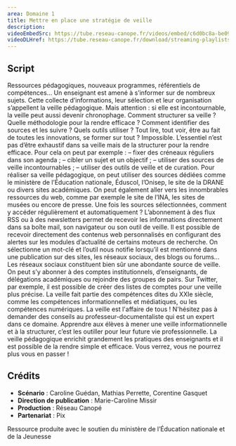 ```yaml
---
area: Domaine 1
title: Mettre en place une stratégie de veille
description:
videoEmbedSrc: https://tube.reseau-canope.fr/videos/embed/c6d0bc8a-be09-4e15-a2f5-6aff8c3780ce
videoDLHref: https://tube.reseau-canope.fr/download/streaming-playlists/hls/videos/c6d0bc8a-be09-4e15-a2f5-6aff8c3780ce-1080-fragmented.mp4
---
```


## Script

Ressources pédagogiques, nouveaux programmes, référentiels de compétences...
Un enseignant est amené à s’informer sur de nombreux sujets. Cette collecte d’informations, leur sélection et leur organisation s’appellent la veille pédagogique. Mais attention : si elle est incontournable, la veille peut aussi devenir chronophage. 
Comment structurer sa veille ? Quelle méthodologie pour la rendre efficace ? Comment identifier des sources et les suivre ? Quels outils utiliser ? 
Tout lire, tout voir, être au fait de toutes les innovations, se former sur tout ? Impossible. L’essentiel n’est pas d’être exhaustif dans sa veille mais de la structurer pour la rendre efficace. 
Pour cela on peut par exemple : 
– fixer des créneaux réguliers dans son agenda ;
– cibler un sujet et un objectif ;
– utiliser des sources de veille incontournables ;
– utiliser des outils de veille et de curation.
Pour réaliser sa veille pédagogique, on peut utiliser des sources dédiées comme le ministère de l’Éducation nationale, Éduscol, l’Onisep, le site de la DRANE ou divers sites académiques. On peut également aller vers les innombrables ressources du web, comme par exemple le site de l’INA, les sites de musées ou encore de presse. 
Une fois les sources sélectionnées, comment y accéder régulièrement et automatiquement ? L’abonnement à des flux RSS ou à des newsletters permet de recevoir les informations directement dans sa boîte mail, son navigateur ou son outil de veille. Il est possible de recevoir directement des contenus web personnalisés en configurant des alertes sur les modules d’actualité de certains moteurs de recherche. On sélectionne un mot-clé et l’outil nous notifie lorsqu’il est mentionné dans une publication sur des sites, les réseaux sociaux, des blogs ou forums... 
Les réseaux sociaux constituent bien sûr une abondante source de veille. On peut s’y abonner à des comptes institutionnels, d’enseignants, de délégations académiques ou rejoindre des groupes de pairs. Sur Twitter, par exemple, il est possible de créer des listes de comptes pour une veille plus précise. 
La veille fait partie des compétences dites du XXIe siècle, comme les compétences informationnelles et médiatiques, ou les compétences numériques. La veille est l'affaire de tous ! N'hésitez pas à demander des conseils au professeur-documentaliste qui est un expert dans ce domaine. Apprendre aux élèves à mener une veille informationnelle et à la structurer, c’est les outiller pour leur future vie professionnelle. 
La veille pédagogique enrichit grandement les pratiques des enseignants et il est possible de la rendre simple et efficace. Vous verrez, vous ne pourrez plus vous en passer ! 

## Crédits

- **Scénario** : Caroline Guédan, Mathias Perrette, Corentine Gasquet
- **Direction de publication** : Marie-Caroline Missir
- **Production** : Réseau Canopé
- **Partenariat** : Pix

Ressource produite avec le soutien du ministère de l’Éducation nationale et de la Jeunesse
